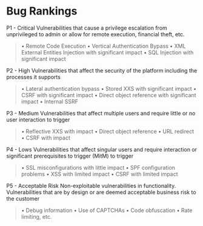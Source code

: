 # Bug Rankings

P1 - Critical
Vulnerabilities that cause a privilege escalation from unprivileged to admin or allow for remote execution, financial theft, etc.

> • Remote Code Execution
> • Vertical Authentication Bypass
> • XML External Entities Injection with significant impact
> • SQL Injection with significant impact

P2 - High
Vulnerabilities that affect the security of the platform including the processes it supports

> • Lateral authentication bypass
> • Stored XXS with significant impact
> • CSRF with significant impact
> • Direct object reference with significant impact
> • Internal SSRF


P3 - Medium
Vulnerabilities that affect multiple users and require little or no user interaction to trigger

> • Reflective XXS with impact
> • Direct object reference
> • URL redirect
> • CSRF with impact

P4 - Lows
Vulnerabilities that affect singular users and require interaction or significant prerequisites to trigger (MitM) to trigger

> • SSL misconfigurations with little impact
> • SPF configuration problems
> • XSS with limited impact
> • CSRF with limited impact

P5 - Acceptable Risk
Non-exploitable vulnerabilities in functionality. Vulnerabilities that are by design or are deemed acceptable business risk to the customer

> • Debug information
> • Use of CAPTCHAs
> • Code obfuscation
> • Rate limiting, etc.